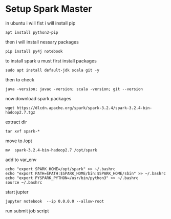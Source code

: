 # Setup Spark Master 
in ubuntu i will fist i will install pip 
```shell
apt install python3-pip
```
then i will install nessary packages 
```shell
pip install py4j notebook
```

to install spark u must first install packages 
```shell
sudo apt install default-jdk scala git -y
```
then to check 
```shell
java -version; javac -version; scala -version; git --version
```

now download spark packages 
```shell
wget https://dlcdn.apache.org/spark/spark-3.2.4/spark-3.2.4-bin-hadoop2.7.tgz
```
extract dir 
```shell
tar xvf spark-*
```

move to /opt
```shell
mv  spark-3.2.4-bin-hadoop2.7 /opt/spark
```

add to var_env
```shell
echo "export SPARK_HOME=/opt/spark" >> ~/.bashrc
echo "export PATH=$PATH:$SPARK_HOME/bin:$SPARK_HOME/sbin" >> ~/.bashrc
echo "export PYSPARK_PYTHON=/usr/bin/python3" >> ~/.bashrc
source ~/.bashrc
```

start jupter 
```shell
jupyter notebook  --ip 0.0.0.0 --allow-root
```
run submit job script 